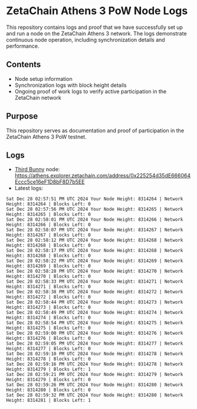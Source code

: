 # ZetaChain Athens 3 PoW Node Logs
This repository contains logs and proof that we have successfully set up and run a node on the ZetaChain Athens 3 network. The logs demonstrate continuous node operation, including synchronization details and performance.

## Contents
- Node setup information
- Synchronization logs with block height details
- Ongoing proof of work logs to verify active participation in the ZetaChain network

## Purpose
This repository serves as documentation and proof of participation in the ZetaChain Athens 3 PoW testnet.

## Logs

- [Third Bunny](https://thirdbunny.xyz/) node: https://athens.explorer.zetachain.com/address/0x225254d35dE666064Eccc5ce16eF1D8bF8D7b5EE
- Latest logs:
```
Sat Dec 28 02:57:51 PM UTC 2024 Your Node Height: 8314264 | Network Height: 8314264 | Blocks Left: 0
Sat Dec 28 02:57:56 PM UTC 2024 Your Node Height: 8314265 | Network Height: 8314265 | Blocks Left: 0
Sat Dec 28 02:58:01 PM UTC 2024 Your Node Height: 8314266 | Network Height: 8314266 | Blocks Left: 0
Sat Dec 28 02:58:07 PM UTC 2024 Your Node Height: 8314267 | Network Height: 8314267 | Blocks Left: 0
Sat Dec 28 02:58:12 PM UTC 2024 Your Node Height: 8314268 | Network Height: 8314268 | Blocks Left: 0
Sat Dec 28 02:58:17 PM UTC 2024 Your Node Height: 8314268 | Network Height: 8314268 | Blocks Left: 0
Sat Dec 28 02:58:22 PM UTC 2024 Your Node Height: 8314269 | Network Height: 8314269 | Blocks Left: 0
Sat Dec 28 02:58:28 PM UTC 2024 Your Node Height: 8314270 | Network Height: 8314270 | Blocks Left: 0
Sat Dec 28 02:58:33 PM UTC 2024 Your Node Height: 8314271 | Network Height: 8314271 | Blocks Left: 0
Sat Dec 28 02:58:38 PM UTC 2024 Your Node Height: 8314272 | Network Height: 8314272 | Blocks Left: 0
Sat Dec 28 02:58:44 PM UTC 2024 Your Node Height: 8314273 | Network Height: 8314273 | Blocks Left: 0
Sat Dec 28 02:58:49 PM UTC 2024 Your Node Height: 8314274 | Network Height: 8314274 | Blocks Left: 0
Sat Dec 28 02:58:54 PM UTC 2024 Your Node Height: 8314275 | Network Height: 8314275 | Blocks Left: 0
Sat Dec 28 02:59:00 PM UTC 2024 Your Node Height: 8314276 | Network Height: 8314276 | Blocks Left: 0
Sat Dec 28 02:59:05 PM UTC 2024 Your Node Height: 8314277 | Network Height: 8314277 | Blocks Left: 0
Sat Dec 28 02:59:10 PM UTC 2024 Your Node Height: 8314278 | Network Height: 8314278 | Blocks Left: 0
Sat Dec 28 02:59:16 PM UTC 2024 Your Node Height: 8314278 | Network Height: 8314279 | Blocks Left: 1
Sat Dec 28 02:59:21 PM UTC 2024 Your Node Height: 8314279 | Network Height: 8314279 | Blocks Left: 0
Sat Dec 28 02:59:26 PM UTC 2024 Your Node Height: 8314280 | Network Height: 8314280 | Blocks Left: 0
Sat Dec 28 02:59:32 PM UTC 2024 Your Node Height: 8314280 | Network Height: 8314281 | Blocks Left: 1
```
